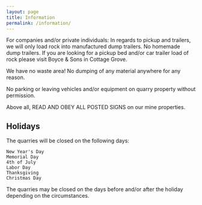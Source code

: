 ```yaml
---
layout: page
title: Information
permalink: /information/
---
```

For companies and/or private individuals: In regards to pickup and trailers, we will only load rock into manufactured dump trailers. No homemade dump trailers. If you are looking for a pickup bed and/or car trailer load of rock please visit Boyce & Sons in Cottage Grove.

We have no waste area! No dumping of any material anywhere for any reason.

No parking or leaving vehicles and/or equipment on quarry property without permission.

Above all, READ AND OBEY ALL POSTED SIGNS on our mine properties.


Holidays
--------

The quarries will be closed on the following days:

    New Year's Day
    Memorial Day
    4th of July
    Labor Day
    Thanksgiving
    Christmas Day

The quarries may be closed on the days before and/or after the holiday depending on the circumstances.

